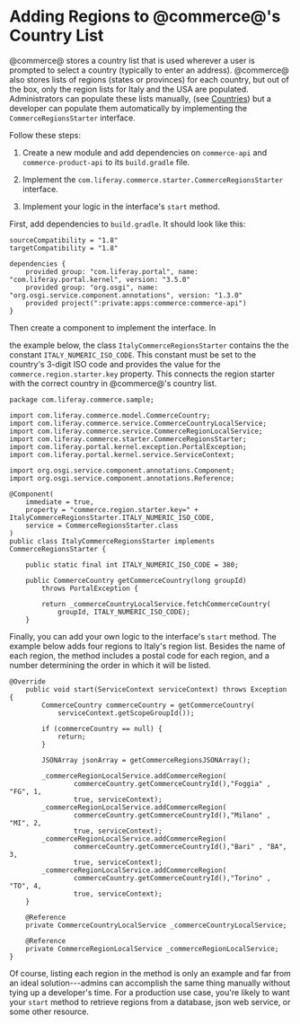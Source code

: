 # Adding Regions to @commerce@'s Country List

@commerce@ stores a country list that is used wherever a user is prompted to
select a country (typically to enter an address). @commerce@ also stores lists of
regions (states or provinces) for each country, but out of the box, only the
region lists for Italy and the USA are populated. Administrators can populate
these lists manually, (see
[Countries](web/emporio/documentation/-/knowledge_base/1-0/countries))
but a developer can populate them automatically by implementing the
`CommerceRegionsStarter` interface.

Follow these steps:

1.  Create a new module and add dependencies on `commerce-api` and
   `commerce-product-api` to its `build.gradle` file.

2.  Implement the `com.liferay.commerce.starter.CommerceRegionsStarter` interface.

3.  Implement your logic in the interface's `start` method.

First, add dependencies to `build.gradle`. It should look like this:

    sourceCompatibility = "1.8"
    targetCompatibility = "1.8"

    dependencies {
        provided group: "com.liferay.portal", name: "com.liferay.portal.kernel", version: "3.5.0"
        provided group: "org.osgi", name: "org.osgi.service.component.annotations", version: "1.3.0"
        provided project(":private:apps:commerce:commerce-api")
    }

<!--Note that the above build script contains a dependency on commerce-api, but not on
commerce-product-api--> Then create a component to implement the interface. In
the example below, the class `ItalyCommerceRegionsStarter` contains the the
constant `ITALY_NUMERIC_ISO_CODE`. This constant must be set to the country's
3-digit ISO code and provides the value for the `commerce.region.starter.key`
property. This connects the region starter with the correct country in
@commerce@'s country list.


    package com.liferay.commerce.sample;

    import com.liferay.commerce.model.CommerceCountry;
    import com.liferay.commerce.service.CommerceCountryLocalService;
    import com.liferay.commerce.service.CommerceRegionLocalService;
    import com.liferay.commerce.starter.CommerceRegionsStarter;
    import com.liferay.portal.kernel.exception.PortalException;
    import com.liferay.portal.kernel.service.ServiceContext;

    import org.osgi.service.component.annotations.Component;
    import org.osgi.service.component.annotations.Reference;

    @Component(
        immediate = true,
        property = "commerce.region.starter.key=" + ItalyCommerceRegionsStarter.ITALY_NUMERIC_ISO_CODE,
        service = CommerceRegionsStarter.class
    )
    public class ItalyCommerceRegionsStarter implements CommerceRegionsStarter {

        public static final int ITALY_NUMERIC_ISO_CODE = 380;

        public CommerceCountry getCommerceCountry(long groupId)
            throws PortalException {

            return _commerceCountryLocalService.fetchCommerceCountry(
                groupId, ITALY_NUMERIC_ISO_CODE);
        }

Finally, you can add your own logic to the interface's `start` method. The
example below adds four regions to Italy's region list. Besides the name of each
region, the method includes a postal code for each region, and a number
determining the order in which it will be listed.

    @Override
        public void start(ServiceContext serviceContext) throws Exception {
            CommerceCountry commerceCountry = getCommerceCountry(
                serviceContext.getScopeGroupId());

            if (commerceCountry == null) {
                return;
            }

            JSONArray jsonArray = getCommerceRegionsJSONArray();

            _commerceRegionLocalService.addCommerceRegion(
                    commerceCountry.getCommerceCountryId(),"Foggia" , "FG", 1,
                    true, serviceContext);
            _commerceRegionLocalService.addCommerceRegion(
                    commerceCountry.getCommerceCountryId(),"Milano" , "MI", 2,
                    true, serviceContext);
            _commerceRegionLocalService.addCommerceRegion(
                    commerceCountry.getCommerceCountryId(),"Bari" , "BA", 3,
                    true, serviceContext);
            _commerceRegionLocalService.addCommerceRegion(
                    commerceCountry.getCommerceCountryId(),"Torino" , "TO", 4,
                    true, serviceContext);
        }

        @Reference
        private CommerceCountryLocalService _commerceCountryLocalService;

        @Reference
        private CommerceRegionLocalService _commerceRegionLocalService;
    }

Of course, listing each region in the method is only an example and far from an
ideal solution---admins can accomplish the same thing manually without tying up
a developer's time. For a production use case, you're likely to want your
`start` method to retrieve regions from a database, json web service, or some
other resource.
